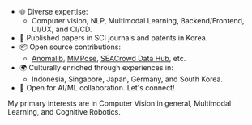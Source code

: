 - 🌐 Diverse expertise:
  - Computer vision, NLP, Multimodal Learning, Backend/Frontend, UI/UX, and CI/CD.
- 📝 Published papers in SCI journals and patents in Korea.
- 📦 Open source contributions:
  - [Anomalib](https://github.com/openvinotoolkit/anomalib), [MMPose](https://github.com/open-mmlab/mmpose), [SEACrowd Data Hub](https://github.com/SEACrowd/seacrowd-datahub), etc.
- 🌍 Culturally enriched through experiences in:
  - Indonesia, Singapore, Japan, Germany, and South Korea.
- 🤝 Open for AI/ML collaboration. Let's connect!

My primary interests are in Computer Vision in general, Multimodal Learning, and Cognitive Robotics.
